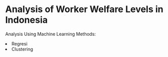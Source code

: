 # Analysis of Worker Welfare Levels in Indonesia

Analysis Using Machine Learning Methods:
<li>Regresi</li>
<li>Clustering</li>
